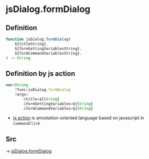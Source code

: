 # jsDialog.formDialog

## Definition

```js.js
function jsDialog.formDialog(
	${titleString},
	${formSettingVariablesString},
	${formCommandVariablesString},
) -> String
```


## Definition by js action

```js.js
var=String
	?func=jsDialog.formDialog
	?args=
		&title=${String}
		&formSettingVariables=${String}
		&formCommandVariables=${String}
```

- [js action](#) is annotation-oriented language based on javascript in `CommandClick`



## Src

-> [jsDialog.formDialog](https://github.com/puutaro/CommandClick/blob/master/app/src/main/java/com/puutaro/commandclick/fragment_lib/terminal_fragment/js_interface/dialog/JsDialog.kt#L138)


